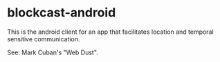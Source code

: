# blockcast-android

This is the android client for an app that facilitates location and temporal sensitive communication. 

See: Mark Cuban's "Web Dust".
